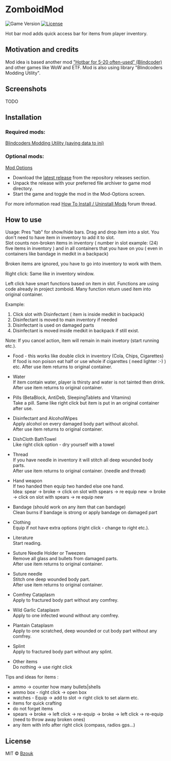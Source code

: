 # ZomboidMod

![Game Version](https://img.shields.io/badge/PZ%20Version-IWBUMS%3A%2041.50-red) [![License](https://img.shields.io/github/license/yooksi/pz-zmod)](https://mit-license.org/)

Hot bar mod adds quick access bar for items from player inventory.


## Motivation and credits

Mod idea is based another mod ["Hotbar for 5-20 often-used" (Blindcoder)](https://theindiestone.com/forums/index.php?/topic/13356-hotbar-for-quick-item-access-v072/) and other games like WoW and ETF. Mod is also using library "Blindcoders Modding Utility".

## Screenshots

TODO

## Installation

### Required mods:
[Blindcoders Modding Utility (saving data to ini)](https://steamcommunity.com/workshop/filedetails/?id=503640135)

### Optional mods:
[Mod Options](https://steamcommunity.com/sharedfiles/filedetails/?id=2169435993)

- Download the [latest release](https://github.com/Bzouk/pz-bzoukhotbar/releases/) from the repository releases section.
- Unpack the release with your preferred file archiver to game mod directory.
- Start the game and toggle the mod in the Mod-Options screen.

For more information read [How To Install / Uninstall Mods](https://theindiestone.com/forums/index.php?/topic/1395-how-to-install-uninstall-mods/) forum thread.

## How to use

Usage:
Pres "tab" for show/hide bars. Drag and drop item into a slot. You don't need to have item in inventory to add it to slot.  
Slot counts non-broken items in inventory ( number in slot example: (24) five items in inventory ) and in all containers that you have on you ( even in containers like bandage in medkit in a backpack)

Broken items are ignored, you have to go into inventory to work with them.

Right click: Same like in inventory window.

Left click have smart functions based on item in slot. Functions are using code already in project zomboid. Many function return used item into original container.

Example:
1) Click slot with Disinfectant ( item is inside medkit in backpack)
2) Disinfectant is moved to main inventory if needed
3) Disinfectant is used on damaged parts
4) Disinfectant is moved inside medkit in backpack if still exist.

Note: If you cancel action, item will remain in main invetory (start running etc.).

- Food - this works like double click in inventory (Cola, Chips, Cigarettes)  
  If food is non poison eat half or use whole if cigarettes ( need lighter :-) ) etc.
  After use item returns to original container.

- Water  
  If item contain water, player is thirsty and water is not tainted then drink.  
  After use item returns to original container.

- Pills (BetaBlock, AntiDeb, SleepingTablets and Vitamins)  
  Take a pill. Same like right click but item is put in an original container after use.

- Disinfectant and AlcoholWipes  
  Apply alcohol on every damaged body part without alcohol.  
  After use item returns to original container.

- DishCloth BathTowel  
  Like right click option - dry yourself with a towel

- Thread  
  If you have needle in inventory it will stitch all deep wounded body parts.  
  After use item returns to original container. (needle and thread)

- Hand weapon  
  If two handed then equip two handed else one hand.  
  Idea: spear -> broke -> click on slot with spears -> re equip new -> broke -> click on slot with spears -> re equip new

- Bandage (should work on any item that can bandage)  
  Clean burns if bandage is strong or apply bandage on damaged part

- Clothing  
  Equip if not have extra options (right click - change to right etc.).

- Literature  
  Start reading.

- Suture Needle Holder or Tweezers  
  Remove all glass and bullets from damaged parts.  
  After use item returns to original container.

- Suture needle  
  Stitch one deep wounded body part.  
  After use item returns to original container.

- Comfrey Cataplasm  
  Apply to fractured body part without any comfrey.

- Wild Garlic Cataplasm  
  Apply to one infected wound without any comfrey.

- Plantain Cataplasm  
  Apply to one scratched, deep wounded or cut body part without any comfrey.

- Splint  
  Apply to fractured body part without any splint.

- Other items  
  Do nothing -> use right click

Tips and ideas for items :
- ammo -> counter how many bullets|shells
- ammo box - right click -> open box
- watches - Equip -> add to slot -> right click to set alarm etc.
- items for quick crafting
- do not forget items
- spears -> broke -> left click -> re-equip -> broke -> left click -> re-equip  (need to throw away broken ones)
- any item with info after right click (compass, radios gps...)

## License

MIT © [Bzouk](https://github.com/Bzouk)

